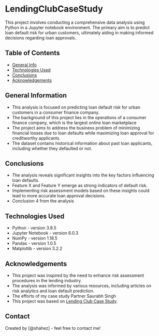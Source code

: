 # LendingClubCaseStudy
This project involves conducting a comprehensive data analysis using Python in a Jupyter notebook environment. The primary aim is to predict loan default risk for urban customers, ultimately aiding in making informed decisions regarding loan approvals.

## Table of Contents
* [General Info](#general-information)
* [Technologies Used](#technologies-used)
* [Conclusions](#conclusions)
* [Acknowledgements](#acknowledgements)


## General Information
- This analysis is focused on predicting loan default risk for urban customers in a consumer finance company.
- The background of this project lies in the operations of a consumer finance company, which is the largest online loan marketplace
- The project aims to address the business problem of minimizing financial losses due to loan defaults while maximizing loan approval for creditworthy applicants.
- The dataset contains historical information about past loan applicants, including whether they defaulted or not.

## Conclusions
- The analysis reveals significant insights into the key factors influencing loan defaults.
- Feature X and Feature Y emerge as strong indicators of default risk.
- Implementing risk assessment models based on these insights could lead to more accurate loan approval decisions.
- Conclusion 4 from the analysis



## Technologies Used
- Python - version 3.8.5
- Jupyter Notebook - version 6.0.3
- NumPy - version 1.18.5
- Pandas - version 1.0.5
- Matplotlib - version 3.2.2

## Acknowledgements
- This project was inspired by the need to enhance risk assessment procedures in the lending industry.
- The analysis was informed by various resources, including articles on risk analytics and loan default prediction.
- The efforts of my case study Partner Saurabh Singh
- This project was based on [Lending Club Case Study](https://learn.upgrad.com/course/4701).


## Contact
Created by [@shahez] - feel free to contact me!

